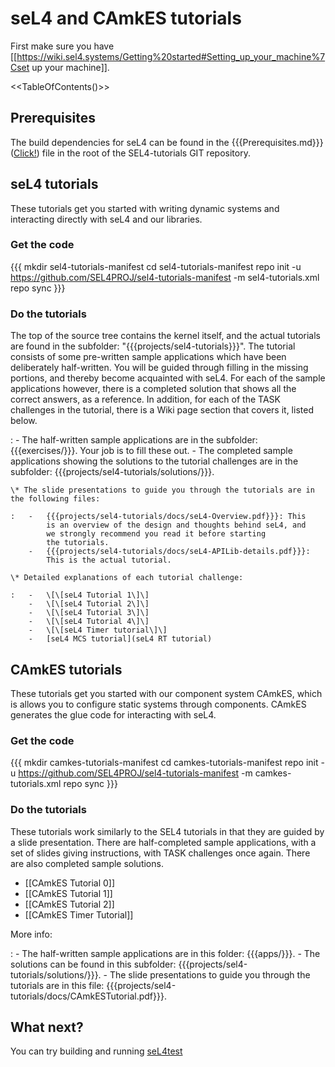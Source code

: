 # seL4 and CAmkES tutorials


First make sure you have
\[\[<https://wiki.sel4.systems/Getting%20started#Setting_up_your_machine%7Cset>
up your machine\]\].

&lt;&lt;TableOfContents()&gt;&gt;

## Prerequisites


The build dependencies for seL4 can be found in the
{{{Prerequisites.md}}}
([Click!](https://github.com/SEL4PROJ/sel4-tutorials/blob/master/Prerequisites.md))
file in the root of the SEL4-tutorials GIT repository.

## seL4 tutorials


These tutorials get you started with writing dynamic systems and
interacting directly with seL4 and our libraries.

### Get the code


{{{ mkdir sel4-tutorials-manifest cd sel4-tutorials-manifest repo init
-u <https://github.com/SEL4PROJ/sel4-tutorials-manifest> -m
sel4-tutorials.xml repo sync }}}

### Do the tutorials


The top of the source tree contains the kernel itself, and the actual tutorials are found in the subfolder: "{{{projects/sel4-tutorials}}}". The tutorial consists of some pre-written sample applications which have been deliberately half-written. You will be guided through filling in the missing portions, and thereby become acquainted with seL4. For each of the sample applications however, there is a completed solution that shows all the correct answers, as a reference. In addition, for each of the TASK challenges in the tutorial, there is a Wiki page section that covers it, listed below.

:   -   The half-written sample applications are in the
        subfolder: {{{exercises/}}}. Your job is to fill these out.
    -   The completed sample applications showing the solutions to the
        tutorial challenges are in the
        subfolder: {{{projects/sel4-tutorials/solutions/}}}.

    \* The slide presentations to guide you through the tutorials are in the following files:

    :   -   {{{projects/sel4-tutorials/docs/seL4-Overview.pdf}}}: This
            is an overview of the design and thoughts behind seL4, and
            we strongly recommend you read it before starting
            the tutorials.
        -   {{{projects/sel4-tutorials/docs/seL4-APILib-details.pdf}}}:
            This is the actual tutorial.

    \* Detailed explanations of each tutorial challenge:

    :   -   \[\[seL4 Tutorial 1\]\]
        -   \[\[seL4 Tutorial 2\]\]
        -   \[\[seL4 Tutorial 3\]\]
        -   \[\[seL4 Tutorial 4\]\]
        -   \[\[seL4 Timer tutorial\]\]
        -   [seL4 MCS tutorial](seL4 RT tutorial)

## CAmkES tutorials


These tutorials get you started with our component system CAmkES, which
is allows you to configure static systems through components. CAmkES
generates the glue code for interacting with seL4.

### Get the code


{{{ mkdir camkes-tutorials-manifest cd camkes-tutorials-manifest repo
init -u <https://github.com/SEL4PROJ/sel4-tutorials-manifest> -m
camkes-tutorials.xml repo sync }}}

### Do the tutorials


These tutorials work similarly to the SEL4 tutorials in that they are
guided by a slide presentation. There are half-completed sample
applications, with a set of slides giving instructions, with TASK
challenges once again. There are also completed sample solutions.

  -   \[\[CAmkES Tutorial 0\]\]
  -   \[\[CAmkES Tutorial 1\]\]
  -   \[\[CAmkES Tutorial 2\]\]
  -   \[\[CAmkES Timer Tutorial\]\]

More info:

:   -   The half-written sample applications are in this
        folder: {{{apps/}}}.
    -   The solutions can be found in this
        subfolder: {{{projects/sel4-tutorials/solutions/}}}.
    -   The slide presentations to guide you through the tutorials are
        in this
        file: {{{projects/sel4-tutorials/docs/CAmkESTutorial.pdf}}}.

## What next?


You can try building and running [seL4test](Testing)
